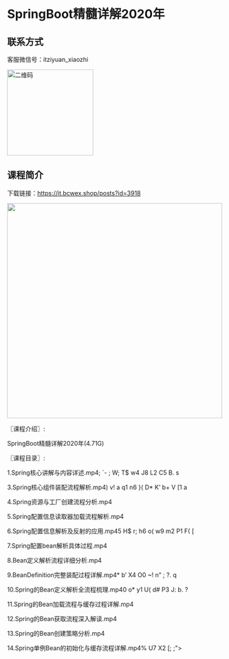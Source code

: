 # SpringBoot精髓详解2020年

## 联系方式

客服微信号：itziyuan_xiaozhi

<img src="https://ziyuanyun.oss-cn-guangzhou.aliyuncs.com/common/20240614073449/666b82192834a.jpg" width="200" height="200" alt="二维码">

## 课程简介

下载链接：https://it.bcwex.shop/posts?id=3918

<img src="https://ziyuanyun.oss-cn-guangzhou.aliyuncs.com/yun/20240515185417/66449459c040c.jpg" width="500" alt="">

  〖课程介绍〗:

 SpringBoot精髓详解2020年(4.71G)

 〖课程目录〗:

 

 1.Spring核心讲解与内容详述.mp4; `- ; W; T$ w4 J8 L2 C5 B. s

 3.Spring核心组件装配流程解析.mp4) v! a q1 n6 }( D* K&#8217; b+ V [1 a

 4.Spring资源与工厂创建流程分析.mp4

 5.Spring配置信息读取器加载流程解析.mp4

 6.Spring配置信息解析及反射的应用.mp45 H$ r; h6 o( w9 m2 P1 F( [

 7.Spring配置bean解析具体过程.mp4

 8.Bean定义解析流程详细分析.mp4

 9.BeanDefinition完整装配过程详解.mp4* b&#8217; X4 O0 ~! n&#8221; \; ?. q

 10.Spring的Bean定义解析全流程梳理.mp40 o* y1 U( d# P3 J: b. ?

 11.Spring的Bean加载流程与缓存过程详解.mp4

 12.Spring的Bean获取流程深入解读.mp4

 13.Spring的Bean创建策略分析.mp4

 14.Spring单例Bean的初始化与缓存流程详解.mp4% U7 X2 [; ;"> 

